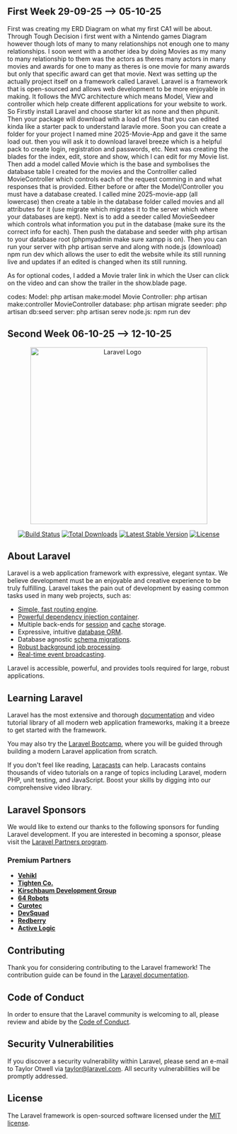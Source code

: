
## First Week 29-09-25 --> 05-10-25

First was creating my ERD Diagram on what my first CA1 will be about. Through Tough Decision i first went with a Nintendo games Diagram however though lots of many to
many relationships not enough one to many relationships. I soon went with a another idea by doing Movies as my many to many relationship to them was the actors as theres many actors in many movies and awards for one to many as theres is one movie for many awards but only that specific award can get that movie.
Next was setting up the actually project itself on a framework called Laravel. Laravel is a framework that is open-sourced and allows web development to be more enjoyable in making.
It follows the MVC architecture which means Model, View and controller which help create different applications for your website to work. 
So Firstly install Laravel and choose starter kit as none and then phpunit. Then your package will download with a load of files that you can edited kinda like a starter pack to understand laravle more. Soon you can create a folder for your project I named mine 2025-Movie-App and gave it the same load out. then you will ask it to download laravel breeze which is a helpful pack to create login, registration and passwords, etc. 
Next was creating the blades for the index, edit, store and show, which I can edit for my Movie list. Then add a model called Movie which is the base and symbolises the database table I created for the movies and the Controlller called MovieController which controls each of the request comming in and what responses that is provided. 
Either before or after the Model/Controller you must have a database created. I called mine 2025-movie-app (all lowercase) then create a table in the database folder called movies and all attributes for it (use migrate which migrates it to the server which where your databases are kept). Next is to add a seeder called MovieSeedeer which controls what information you put in the database (make sure its the correct info for each). Then push the database and seeder with php artisan to your database root (phpmyadmin make sure xampp is on). 
Then you can run your server with php artisan serve and along with node.js (download) npm run dev which allows the user to edit the website while its still running live and updates if an edited is changed when its still running.

As for optional codes, I added a Movie traler link in which the User can click on the video and can show the trailer in the show.blade page.

codes: Model: php artisan make:model Movie
      Controller: php artisan make:controller MovieController
      database: php artisan migrate
      seeder: php artisan db:seed
      server: php artisan serev
      node.js: npm run dev

## Second Week 06-10-25 --> 12-10-25




























<p align="center"><a href="https://laravel.com" target="_blank"><img src="https://raw.githubusercontent.com/laravel/art/master/logo-lockup/5%20SVG/2%20CMYK/1%20Full%20Color/laravel-logolockup-cmyk-red.svg" width="400" alt="Laravel Logo"></a></p>

<p align="center">
<a href="https://github.com/laravel/framework/actions"><img src="https://github.com/laravel/framework/workflows/tests/badge.svg" alt="Build Status"></a>
<a href="https://packagist.org/packages/laravel/framework"><img src="https://img.shields.io/packagist/dt/laravel/framework" alt="Total Downloads"></a>
<a href="https://packagist.org/packages/laravel/framework"><img src="https://img.shields.io/packagist/v/laravel/framework" alt="Latest Stable Version"></a>
<a href="https://packagist.org/packages/laravel/framework"><img src="https://img.shields.io/packagist/l/laravel/framework" alt="License"></a>
</p>

## About Laravel

Laravel is a web application framework with expressive, elegant syntax. We believe development must be an enjoyable and creative experience to be truly fulfilling. Laravel takes the pain out of development by easing common tasks used in many web projects, such as:

- [Simple, fast routing engine](https://laravel.com/docs/routing).
- [Powerful dependency injection container](https://laravel.com/docs/container).
- Multiple back-ends for [session](https://laravel.com/docs/session) and [cache](https://laravel.com/docs/cache) storage.
- Expressive, intuitive [database ORM](https://laravel.com/docs/eloquent).
- Database agnostic [schema migrations](https://laravel.com/docs/migrations).
- [Robust background job processing](https://laravel.com/docs/queues).
- [Real-time event broadcasting](https://laravel.com/docs/broadcasting).

Laravel is accessible, powerful, and provides tools required for large, robust applications.

## Learning Laravel

Laravel has the most extensive and thorough [documentation](https://laravel.com/docs) and video tutorial library of all modern web application frameworks, making it a breeze to get started with the framework.

You may also try the [Laravel Bootcamp](https://bootcamp.laravel.com), where you will be guided through building a modern Laravel application from scratch.

If you don't feel like reading, [Laracasts](https://laracasts.com) can help. Laracasts contains thousands of video tutorials on a range of topics including Laravel, modern PHP, unit testing, and JavaScript. Boost your skills by digging into our comprehensive video library.

## Laravel Sponsors

We would like to extend our thanks to the following sponsors for funding Laravel development. If you are interested in becoming a sponsor, please visit the [Laravel Partners program](https://partners.laravel.com).

### Premium Partners

- **[Vehikl](https://vehikl.com)**
- **[Tighten Co.](https://tighten.co)**
- **[Kirschbaum Development Group](https://kirschbaumdevelopment.com)**
- **[64 Robots](https://64robots.com)**
- **[Curotec](https://www.curotec.com/services/technologies/laravel)**
- **[DevSquad](https://devsquad.com/hire-laravel-developers)**
- **[Redberry](https://redberry.international/laravel-development)**
- **[Active Logic](https://activelogic.com)**

## Contributing

Thank you for considering contributing to the Laravel framework! The contribution guide can be found in the [Laravel documentation](https://laravel.com/docs/contributions).

## Code of Conduct

In order to ensure that the Laravel community is welcoming to all, please review and abide by the [Code of Conduct](https://laravel.com/docs/contributions#code-of-conduct).

## Security Vulnerabilities

If you discover a security vulnerability within Laravel, please send an e-mail to Taylor Otwell via [taylor@laravel.com](mailto:taylor@laravel.com). All security vulnerabilities will be promptly addressed.

## License

The Laravel framework is open-sourced software licensed under the [MIT license](https://opensource.org/licenses/MIT).



